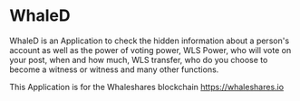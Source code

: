 # WhaleD
WhaleD is an Application to check the hidden information about a person's account as well as the power of voting power, WLS Power, who will vote on your post, when and how much, WLS transfer, who do you choose to become a witness or witness and many other functions.

This Application is for the Whaleshares blockchain https://whaleshares.io
